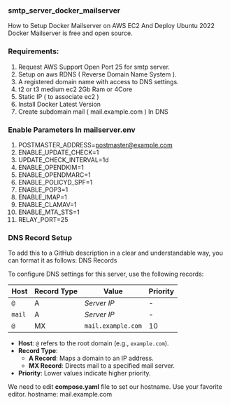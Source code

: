 ### smtp_server_docker_mailserver
How to Setup Docker Mailserver on AWS EC2 And Deploy Ubuntu 2022
Docker Mailserver is free and open source.

### Requirements:
1. Request AWS Support Open Port 25 for smtp server.
2. Setup on aws RDNS ( Reverse Domain Name System ).
3. A registered domain name with access to DNS settings.
4. t2 or t3 medium ec2 2Gb Ram or 4Core
5. Static IP ( to associate ec2 )
6. Install Docker Latest Version
7. Create subdomain mail ( mail.example.com ) In DNS

### Enable Parameters In mailserver.env
1. POSTMASTER_ADDRESS=postmaster@example.com
2. ENABLE_UPDATE_CHECK=1
3. UPDATE_CHECK_INTERVAL=1d
4. ENABLE_OPENDKIM=1
5. ENABLE_OPENDMARC=1
6. ENABLE_POLICYD_SPF=1
7. ENABLE_POP3=1
8. ENABLE_IMAP=1
9. ENABLE_CLAMAV=1
10. ENABLE_MTA_STS=1
11. RELAY_PORT=25

### DNS Record Setup
To add this to a GitHub description in a clear and understandable way, you can format it as follows:
DNS Records

To configure DNS settings for this server, use the following records:

|   Host   |   Record Type   |      Value           | Priority |
|----------|-----------------|----------------------|----------|
| `@`      | A               | *Server IP*          | -        |
| `mail`   | A               | *Server IP*          | -        |
| `@`      | MX              | `mail.example.com`   | 10       |

- **Host**: `@` refers to the root domain (e.g., `example.com`).
- **Record Type**:
  - **A Record**: Maps a domain to an IP address.
  - **MX Record**: Directs mail to a specified mail server.
- **Priority**: Lower values indicate higher priority.


We need to edit **compose.yaml** file to set our hostname. Use your favorite editor.
hostname: mail.example.com
